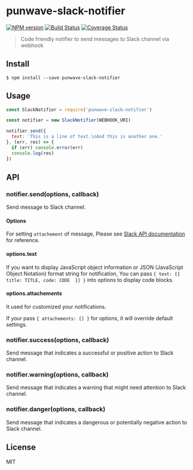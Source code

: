 # punwave-slack-notifier

[![NPM version][npm-image]][npm-url]
[![Build Status][travis-image]][travis-url]
[![Coverage Status][codecov-image]][codecov-url]

> Code friendly notifier to send messages to Slack channel via webhook

## Install

```
$ npm install --save punwave-slack-notifier
```

## Usage

```js
const SlackNotifier = require('punwave-slack-notifier')

const notifier = new SlackNotifier(WEBHOOK_URI)

notifier.send({
  text: 'This is a line of text.\nAnd this is another one.'
}, (err, res) => {
  if (err) console.error(err)
  console.log(res)
})
```

## API

### notifier.send(options, callback)

Send message to Slack channel.

#### Options

For setting `attachement` of message, Please see [Slack API documentation](https://api.slack.com/docs/message-attachments) for reference.

#### options.text

If you want to display JavaScript object information or JSON (JavaScript Object Notation) format string for notification, You can pass `{ text: [{ title: TITLE, code: CODE  }] }` into options to display code blocks.

#### options.attachements

It used for customized your notifications.

If your pass `{ attachements: [] }` for options, it will override default settings.

### notifier.success(options, callback)

Send message that indicates a successful or positive action to Slack channel.

### notifier.warning(options, callback)

Send message that indicates a warning that might need attention to Slack channel.

### notifier.danger(options, callback)

Send message that indicates a dangerous or potentially negative action to Slack channel.

## License

MIT

[npm-image]: https://img.shields.io/npm/v/punwave-slack-notifier.svg
[npm-url]: https://npmjs.org/package/punwave-slack-notifier
[travis-image]: https://img.shields.io/travis/punwave/punwave-slack-notifier.svg
[travis-url]: https://travis-ci.org/punwave/punwave-slack-notifier
[codecov-image]: https://img.shields.io/codecov/c/github/punwave/punwave-slack-notifier.svg
[codecov-url]: https://codecov.io/gh/punwave/punwave-slack-notifier
